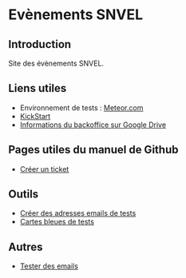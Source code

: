# Evènements SNVEL
## Introduction
Site des évènements SNVEL.

## Liens utiles

* Environnement de tests : [Meteor.com](http://evenements-snvel.meteor.com/)
* [KickStart](https://github.com/thereactivestack/kickstart-hugeapp)
* [Informations du backoffice sur Google Drive](https://drive.google.com/drive/folders/0B41lKu5w8tFLczN6R3hkeFFJUVU)

## Pages utiles du manuel de Github

* [Créer un ticket](https://help.github.com/articles/creating-an-issue/)

## Outils

* [Créer des adresses emails de tests](http://mailinator.com/)
* [Cartes bleues de tests](https://developers.braintreepayments.com/reference/general/testing/node#credit-card-numbers)


## Autres

* [Tester des emails](http://www.mail-tester.com/)
